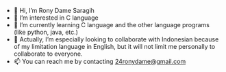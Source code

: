 - 👋 Hi, I’m Rony Dame Saragih
- 👀 I’m interested in C language
- 🌱 I’m currently learning C language and the other language programs (like python, java, etc.)
- 💞️ Actually, I’m especially looking to collaborate with Indonesian because of my limitation language in English, but it will not limit me personally to collaborate to everyone.
- 📫 You can reach me by contacting 24ronydame@gmail.com

<!---
ronydame/ronydame is a ✨ special ✨ repository because its `README.md` (this file) appears on your GitHub profile.
You can click the Preview link to take a look at your changes.
--->
